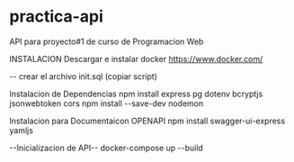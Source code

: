 # practica-api
API para proyecto#1 de curso de Programacion Web

INSTALACION
Descargar e instalar docker
https://www.docker.com/

-- crear el archivo init.sql (copiar script)

Instalacion de Dependencias
npm install express pg dotenv bcryptjs jsonwebtoken cors
npm install --save-dev nodemon

Instalacion para Documentaicon OPENAPI
npm install swagger-ui-express yamljs

--Inicializacion de API--
docker-compose up --build


